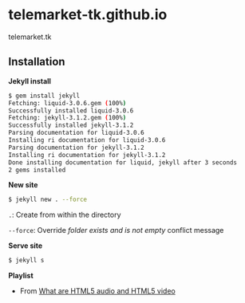 # telemarket-tk.github.io
telemarket.tk

## Installation

**Jekyll install**

```sh
$ gem install jekyll
Fetching: liquid-3.0.6.gem (100%)
Successfully installed liquid-3.0.6
Fetching: jekyll-3.1.2.gem (100%)
Successfully installed jekyll-3.1.2
Parsing documentation for liquid-3.0.6
Installing ri documentation for liquid-3.0.6
Parsing documentation for jekyll-3.1.2
Installing ri documentation for jekyll-3.1.2
Done installing documentation for liquid, jekyll after 3 seconds
2 gems installed
```

**New site**

```sh
$ jekyll new . --force
```

`.`: Create from within the directory  

`--force`: Override *folder exists and is not empty* conflict message

**Serve site**

```sh
$ jekyll s
```

**Playlist**

- From [What are HTML5 audio and HTML5 video](http://devblog.lastrose.com/html5-audio-video-playlist/)
